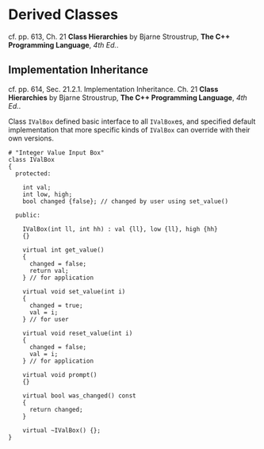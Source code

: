 # Derived Classes

cf. pp. 613, Ch. 21 **Class Hierarchies** by Bjarne Stroustrup, **The C++ Programming Language**, *4th Ed.*. 

## Implementation Inheritance

cf. pp. 614, Sec. 21.2.1. Implementation Inheritance. Ch. 21 **Class Hierarchies** by Bjarne Stroustrup, **The C++ Programming Language**, *4th Ed.*. 

Class `IValBox` defined basic interface to all `IValBox`es, and specified default implementation that more specific kinds of `IValBox` can override with their own versions.

```
# "Integer Value Input Box"
class IValBox
{
  protected:

    int val;
    int low, high;
    bool changed {false}; // changed by user using set_value()

  public:

    IValBox(int ll, int hh) : val {ll}, low {ll}, high {hh}
    {}

    virtual int get_value()
    {
      changed = false;
      return val;
    } // for application

    virtual void set_value(int i)
    {
      changed = true;
      val = i;
    } // for user

    virtual void reset_value(int i)
    {
      changed = false;
      val = i;
    } // for application

    virtual void prompt() 
    {}

    virtual bool was_changed() const
    {
      return changed;
    }

    virtual ~IValBox() {};
}
```
